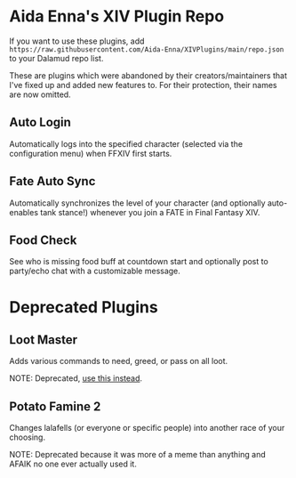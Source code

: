# Aida Enna's XIV Plugin Repo

If you want to use these plugins, add `https://raw.githubusercontent.com/Aida-Enna/XIVPlugins/main/repo.json` to your Dalamud repo list. 

These are plugins which were abandoned by their creators/maintainers that I've fixed up and added new features to. For their protection, their names are now omitted.

## Auto Login

Automatically logs into the specified character (selected via the configuration menu) when FFXIV first starts.

## Fate Auto Sync

Automatically synchronizes the level of your character (and optionally auto-enables tank stance!) whenever you join a FATE in Final Fantasy XIV.

## Food Check

See who is missing food buff at countdown start and optionally post to party/echo chat with a customizable message.

# Deprecated Plugins

## Loot Master

Adds various commands to need, greed, or pass on all loot.

NOTE: Deprecated, [use this instead](https://github.com/PunishXIV/LazyLoot).

## Potato Famine 2

Changes lalafells (or everyone or specific people) into another race of your choosing.

NOTE: Deprecated because it was more of a meme than anything and AFAIK no one ever actually used it.
